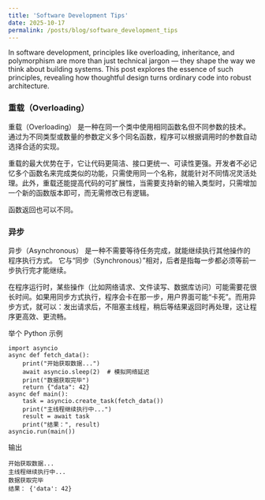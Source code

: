 ```yaml
---
title: 'Software Development Tips'
date: 2025-10-17
permalink: /posts/blog/software_development_tips
---
```


In software development, principles like overloading, inheritance, and polymorphism are more than just technical jargon — they shape the way we think about building systems. This post explores the essence of such principles, revealing how thoughtful design turns ordinary code into robust architecture.

<!-- excerpt -->

### 重载（Overloading） 

重载（Overloading） 是一种在同一个类中使用相同函数名但不同参数的技术。通过为不同类型或数量的参数定义多个同名函数，程序可以根据调用时的参数自动选择合适的实现。

重载的最大优势在于，它让代码更简洁、接口更统一、可读性更强。开发者不必记忆多个函数名来完成类似的功能，只需使用同一个名称，就能针对不同情况灵活处理。此外，重载还能提高代码的可扩展性，当需要支持新的输入类型时，只需增加一个新的函数版本即可，而无需修改已有逻辑。

函数返回也可以不同。

### 异步

异步（Asynchronous） 是一种不需要等待任务完成，就能继续执行其他操作的程序执行方式。
它与“同步（Synchronous）”相对，后者是指每一步都必须等前一步执行完才能继续。

在程序运行时，某些操作（比如网络请求、文件读写、数据库访问）可能需要花很长时间。如果用同步方式执行，程序会卡在那一步，用户界面可能“卡死”。而用异步方式，就可以：发出请求后，不阻塞主线程，稍后等结果返回时再处理，这让程序更高效、更流畅。

举个 Python 示例
```
import asyncio
async def fetch_data():
    print("开始获取数据...")
    await asyncio.sleep(2)  # 模拟网络延迟
    print("数据获取完毕")
    return {"data": 42}
async def main():
    task = asyncio.create_task(fetch_data())
    print("主线程继续执行中...")
    result = await task
    print("结果：", result)
asyncio.run(main())
```
输出
```
开始获取数据...
主线程继续执行中...
数据获取完毕
结果： {'data': 42}
```